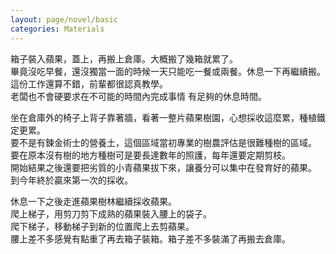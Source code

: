 ```yaml
---
layout: page/novel/basic
categories: Materials
---
```


箱子裝入蘋果，蓋上，再搬上倉庫。大概搬了幾箱就累了。  
畢竟沒吃早餐，還沒獨當一面的時候一天只能吃一餐或兩餐。休息一下再繼續搬。  
這份工作還算不錯，前輩都很認真教學。  
老闆也不會硬要求在不可能的時間內完成事情 有足夠的休息時間。  

坐在倉庫外的椅子上背子靠著牆，看著一整片蘋果樹園，心想採收這麼累，種植鐵定更累。    
要不是有鍊金術士的營養土，這個區域當初專業的樹農評估是很難種樹的區域。  
要在原本沒有樹的地方種樹可是要長達數年的照護，每年還要定期剪枝。  
開始結果之後還要把劣質的小青蘋果拔下來，讓養分可以集中在發育好的蘋果。  
到今年終於贏來第一次的採收。  

休息一下之後走進蘋果樹林繼續採收蘋果。  
爬上梯子，用剪刀剪下成熟的蘋果裝入腰上的袋子。  
爬下梯子，移動梯子到新的位置爬上去剪蘋果。  
腰上差不多感覺有點重了再去箱子裝箱。箱子差不多裝滿了再搬去倉庫。  
